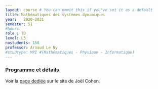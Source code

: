 ```yaml
---
layout: course # You can ommit this if you've set it as a default
title: Mathématiques des systèmes dynamiques
year: 	2020-2021
semester: S1
#hours: 
role : TD
level: L3
nostudents: 150
professor: Arnaud Le Ny
#studtype: MPI #(Mathématiques - Physique - Informatique)
---
```

### Programme et détails

Voir la [page dediée](http://joelcohen.github.io/ens/mpi/remediation/) sur le site de Joël Cohen.
